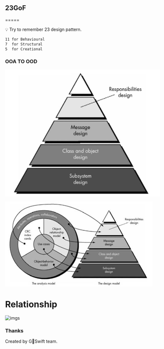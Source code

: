 ## 23GoF

=====

💡 Try to remember 23 design pattern.

```
11 for Behavioural
7  for Structural
5  for Creational
```

### OOA TO OOD

![PYRAMID](pyramid.jpg)

![design-translate](model-translate.jpg)

# Relationship

![imgs](Design-Pattern-Relationships.jpg)


### Thanks

Created by GSwift team.
